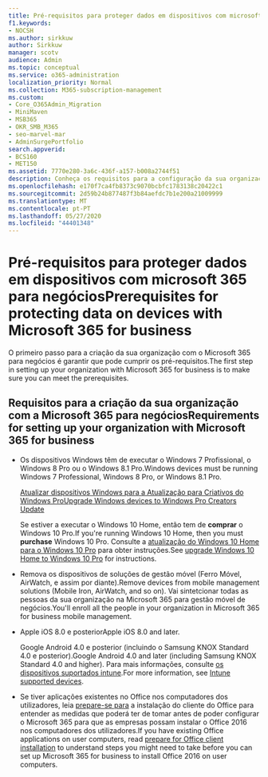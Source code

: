 ```yaml
---
title: Pré-requisitos para proteger dados em dispositivos com microsoft 365 para negócios
f1.keywords:
- NOCSH
ms.author: sirkkuw
author: Sirkkuw
manager: scotv
audience: Admin
ms.topic: conceptual
ms.service: o365-administration
localization_priority: Normal
ms.collection: M365-subscription-management
ms.custom:
- Core_O365Admin_Migration
- MiniMaven
- MSB365
- OKR_SMB_M365
- seo-marvel-mar
- AdminSurgePortfolio
search.appverid:
- BCS160
- MET150
ms.assetid: 7770e280-3a6c-436f-a157-b008a2744f51
description: Conheça os requisitos para a configuração da sua organização com o Microsoft 365 para negócios e proteção de dados de trabalho nos dispositivos dos seus utilizadores.
ms.openlocfilehash: e170f7ca4fb8373c9070bcbfc1783138c20422c1
ms.sourcegitcommit: 2d59b24b877487f3b84aefdc7b1e200a21009999
ms.translationtype: MT
ms.contentlocale: pt-PT
ms.lasthandoff: 05/27/2020
ms.locfileid: "44401348"
---
```

# <a name="prerequisites-for-protecting-data-on-devices-with-microsoft-365-for-business"></a><span data-ttu-id="30c85-103">Pré-requisitos para proteger dados em dispositivos com microsoft 365 para negócios</span><span class="sxs-lookup"><span data-stu-id="30c85-103">Prerequisites for protecting data on devices with Microsoft 365 for business</span></span>

<span data-ttu-id="30c85-104">O primeiro passo para a criação da sua organização com o Microsoft 365 para negócios é garantir que pode cumprir os pré-requisitos.</span><span class="sxs-lookup"><span data-stu-id="30c85-104">The first step in setting up your organization with Microsoft 365 for business is to make sure you can meet the prerequisites.</span></span>
  
## <a name="requirements-for-setting-up-your-organization-with-microsoft-365-for-business"></a><span data-ttu-id="30c85-105">Requisitos para a criação da sua organização com a Microsoft 365 para negócios</span><span class="sxs-lookup"><span data-stu-id="30c85-105">Requirements for setting up your organization with Microsoft 365 for business</span></span>

- <span data-ttu-id="30c85-106">Os dispositivos Windows têm de executar o Windows 7 Profissional, o Windows 8 Pro ou o Windows 8.1 Pro.</span><span class="sxs-lookup"><span data-stu-id="30c85-106">Windows devices must be running Windows 7 Professional, Windows 8 Pro, or Windows 8.1 Pro.</span></span>
    
    [<span data-ttu-id="30c85-107">Atualizar dispositivos Windows para a Atualização para Criativos do Windows Pro</span><span class="sxs-lookup"><span data-stu-id="30c85-107">Upgrade Windows devices to Windows Pro Creators Update</span></span>](upgrade-to-windows-pro-creators-update.md)
    
    <span data-ttu-id="30c85-108">Se estiver a executar o Windows 10 Home, então tem de **comprar** o Windows 10 Pro.</span><span class="sxs-lookup"><span data-stu-id="30c85-108">If you're running Windows 10 Home, then you must **purchase** Windows  10 Pro.</span></span> <span data-ttu-id="30c85-109">Consulte a [atualização do Windows 10 Home para o Windows 10 Pro](https://support.office.com/article/0aee10c1-4d34-43ee-a325-579c6c2df90e?ui=en-US&rs=en-US&ad=US) para obter instruções.</span><span class="sxs-lookup"><span data-stu-id="30c85-109">See [upgrade Windows 10 Home to Windows 10 Pro](https://support.office.com/article/0aee10c1-4d34-43ee-a325-579c6c2df90e?ui=en-US&rs=en-US&ad=US) for instructions.</span></span> 
    
- <span data-ttu-id="30c85-110">Remova os dispositivos de soluções de gestão móvel (Ferro Móvel, AirWatch, e assim por diante).</span><span class="sxs-lookup"><span data-stu-id="30c85-110">Remove devices from mobile management solutions (Mobile Iron, AirWatch, and so on).</span></span> <span data-ttu-id="30c85-111">Vai sintetcionar todas as pessoas da sua organização na Microsoft 365 para gestão móvel de negócios.</span><span class="sxs-lookup"><span data-stu-id="30c85-111">You'll enroll all the people in your organization in Microsoft 365 for business mobile management.</span></span>
    
- <span data-ttu-id="30c85-112">Apple iOS 8.0 e posterior</span><span class="sxs-lookup"><span data-stu-id="30c85-112">Apple iOS 8.0 and later.</span></span>
    
    <span data-ttu-id="30c85-113">Google Android 4.0 e posterior (incluindo o Samsung KNOX Standard 4.0 e posterior).</span><span class="sxs-lookup"><span data-stu-id="30c85-113">Google Android 4.0 and later (including Samsung KNOX Standard 4.0 and higher).</span></span> <span data-ttu-id="30c85-114">Para mais informações, consulte [os dispositivos suportados intune](https://go.microsoft.com/fwlink/p/?linkid=852307).</span><span class="sxs-lookup"><span data-stu-id="30c85-114">For more information, see [Intune supported devices](https://go.microsoft.com/fwlink/p/?linkid=852307).</span></span>
    
- <span data-ttu-id="30c85-115">Se tiver aplicações existentes no Office nos computadores dos utilizadores, leia [prepare-se para](prepare-for-office-client-deployment.md) a instalação do cliente do Office para entender as medidas que poderá ter de tomar antes de poder configurar o Microsoft 365 para que as empresas possam instalar o Office 2016 nos computadores dos utilizadores.</span><span class="sxs-lookup"><span data-stu-id="30c85-115">If you have existing Office applications on user computers, read [prepare for Office client installation](prepare-for-office-client-deployment.md) to understand steps you might need to take before you can set up Microsoft 365 for business to install Office 2016 on user computers.</span></span> 
